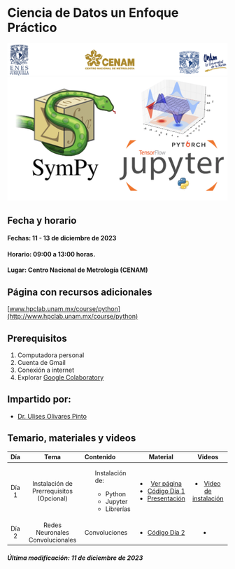  # Ciencia de Datos un Enfoque Práctico 

![alt text](figs/header.png)
![alt text](figs/python.png)

## Fecha y horario
#### Fechas: 11 - 13 de diciembre de 2023
#### Horario: 09:00 a 13:00 horas.
#### Lugar: Centro Nacional de Metrología (CENAM)


## Página con recursos adicionales
[www.hpclab.unam.mx/course/python](http://www.hpclab.unam.mx/course/python)

## Prerequisitos
<ol>
  <li>Computadora personal</li> 
  <li> Cuenta de Gmail</li>
  <li>Conexión a internet</li>
  <li>Explorar <a href="https://colab.research.google.com">Google Colaboratory</a></li>
</ol>

## Impartido por:

+ [Dr. Ulises Olivares Pinto](www.hpclab.unam.mx)


## Temario, materiales y videos

| Día        | Tema           | Contenido  |  Material   | Videos |
| :-------------: |:-------------:|:-----| :-----:|:-----: |
| Día 1       | Instalación de Prerrequisitos (Opcional) | <ul>Instalación de:<ul><li>Python</li><li>Jupyter</li><li>Librerías</li><ul></ul> | <ul><li>[Ver página](http://www.hpclab.unam.mx/course/python) <li>[Código Día 1](https://colab.research.google.com/drive/1uG12tFB6h7ff57_Clem0O09Q3cJck1jr?usp=sharing)</li> <li>[Presentación](pdf/Di%CC%81a1.pdf)</li></ul>|<li>[Video de instalación](https://www.youtube.com/watch?v=1ETiwXo0lg4&feature=emb_title)</li> |
| Día 2       | Redes Neuronales Convolucionales | Convoluciones| <ul> <li>[Código Día 2](https://colab.research.google.com/drive/16eKMFT6LUJVNdFdm7YMX4IPA_79AVZjf?usp=sharing)</li></ul>|<li></li></ul> |





##### Última modificación: 11 de diciembre de 2023
